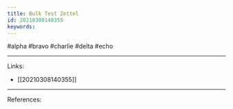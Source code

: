 ```yaml
---
title: Bulk Test Zettel
id: 20210308140355
keywords:
---
```

#alpha #bravo #charlie #delta #echo

---
Links:

- [[20210308140355]]

---
References:
